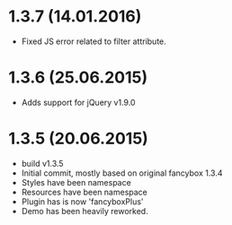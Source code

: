 <a name="1.3.7"></a>

# 1.3.7 (14.01.2016)
- Fixed JS error related to filter attribute.

<a name="1.3.6"></a>

# 1.3.6 (25.06.2015)

- Adds support for jQuery v1.9.0

<a name="1.3.5"></a>

# 1.3.5 (20.06.2015)
- build v1.3.5
- Initial commit, mostly based on original fancybox 1.3.4
- Styles have been namespace
- Resources have been namespace
- Plugin has is now 'fancyboxPlus'
- Demo has been heavily reworked.
